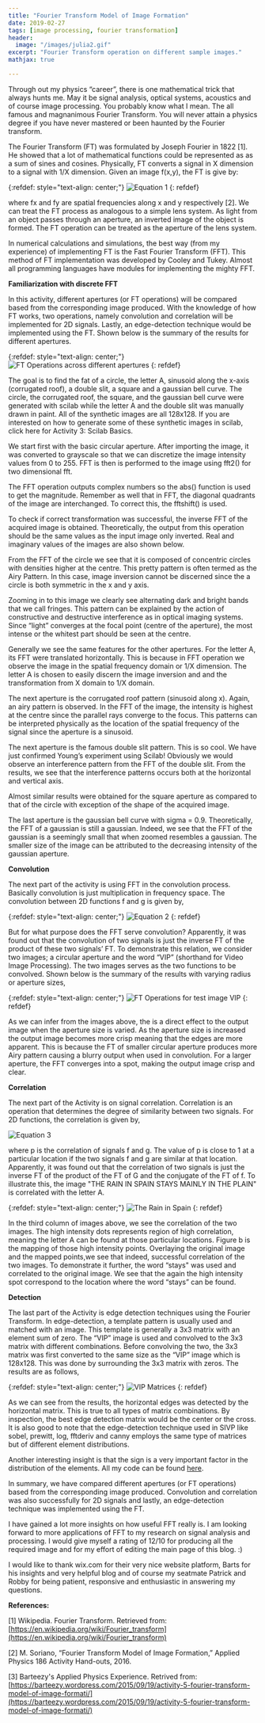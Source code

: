 ```yaml
---
title: "Fourier Transform Model of Image Formation"
date: 2019-02-27
tags: [image processing, fourier transformation]
header:
  image: "/images/julia2.gif"
excerpt: "Fourier Transform operation on different sample images."
mathjax: true

---
```


<div id="fb-root"></div>
<script async defer src="https://connect.facebook.net/en_US/sdk.js#xfbml=1&version=v3.2"></script>

Through out my physics “career”, there is one mathematical trick that always hunts me. 
May it be signal analysis, optical systems, acoustics and of course image processing. 
You probably know what I mean. The all famous and magnanimous Fourier Transform. 
You will never attain a physics degree if you have never mastered or been haunted by the Fourier transform.

The Fourier Transform (FT) was formulated by Joseph Fourier in 1822 [1]. 
He showed that a lot of mathematical functions could be represented as as a sum of sines and cosines. 
Physically, FT converts a signal in X dimension to a signal with 1/X dimension. 
Given an image f(x,y), the FT is give by:

{:refdef: style="text-align: center;"}
<img src="{{ site.url }}{{ site.baseurl }}/images/FT/Equation1_FT.png" alt="Equation 1" class="center">
{: refdef}

where fx and fy are spatial frequencies along x and y respectively [2]. 
We can treat the FT process as analogous to a simple lens system. 
As light from an object passes through an aperture, an inverted image of the object is formed. 
The FT operation can be treated as the aperture of the lens system.

In numerical calculations and simulations, the best way (from my experience) of implementing FT is the Fast Fourier Transform (FFT). 
This method of FT implementation was developed by Cooley and Tukey. 
Almost all programming languages have modules for implementing the mighty FFT. 

**Familiarization with discrete FFT**

In this activity, different apertures (or FT operations) will be compared based from the corresponding image produced. 
With the knowledge of how FT works, two operations, namely convolution and correlation will be implemented for 2D signals. 
Lastly, an edge-detection technique would be implemented using the FT. Shown below is the summary of the results for different apertures.

{:refdef: style="text-align: center;"}
<img src="{{ site.url }}{{ site.baseurl }}/images/FT/Image1_FT.png" alt="FT Operations across different apertures" class="center">
{: refdef}

The goal is to find the fat of a circle, the letter A, sinusoid along the x-axis (corrugated roof), a double slit, a square and a gaussian bell curve. 
The circle, the corrugated roof, the square, and the gaussian bell curve were generated with scilab while the letter A and the double slit was manually drawn in paint. 
All of the synthetic images are all 128x128. If you are interested on how to generate some of these synthetic images in scilab, click here for Activity 3: Scilab Basics.

We start first with the basic circular aperture. 
After importing the image, it was converted to grayscale so that we can discretize the image intensity values from 0 to 255. 
FFT is then is performed to the image using fft2() for two dimensional fft.

The FFT operation outputs complex numbers so the abs() function is used to get the magnitude. 
Remember as well that in FFT, the diagonal quadrants of the image are interchanged. 
To correct this, the fftshift() is used.

To check if correct transformation was successful, the inverse FFT of the acquired image is obtained. 
Theoretically, the output from this operation should be the same values as the input image only inverted. 
Real and imaginary values of the images are also shown below.

From the FFT of the circle we see that it is composed of concentric circles with densities higher at the centre. 
This pretty pattern is often termed as the Airy Pattern. 
In this case, image inversion cannot be discerned since the a circle is both symmetric in the x and y axis.

Zooming in to this image we clearly see alternating dark and bright bands that we call fringes. 
This pattern can be explained by the action of constructive and destructive interference as in optical imaging systems. 
Since “light” converges at the focal point (centre of the aperture), the most intense or the whitest part should be seen at the centre.

Generally we see the same features for the other apertures. 
For the letter A, its FFT were translated horizontally. 
This is because in FFT operation we observe the image in the spatial frequency domain or 1/X dimension. 
The letter A is chosen to easily discern the image inversion and and the transformation from X domain to 1/X domain.

The next aperture is the corrugated roof pattern (sinusoid along x). 
Again, an airy pattern is observed. 
In the FFT of the image, the intensity is highest at the centre since the parallel rays converge to the focus. 
This patterns can be interpreted physically as the location of the spatial frequency of the signal since the aperture is a sinusoid.

The next aperture is the famous double slit pattern. This is so cool. 
We have just confirmed Young’s experiment using Scilab! 
Obviously we would observe an interference pattern from the FFT of the double slit. 
From the results, we see that the interference patterns occurs both at the horizontal and vertical axis.

Almost similar results were obtained for the square aperture as compared to that of the circle with exception of the shape of the acquired image.

The last aperture is the gaussian bell curve with sigma = 0.9. 
Theoretically, the FFT of a gaussian is still a gaussian. 
Indeed, we see that the FFT of the gaussian is a seemingly small that when zoomed resembles a gaussian. 
The smaller size of the image can be attributed to the decreasing intensity of the gaussian aperture.

**Convolution**

The next part of the activity is using FFT in the convolution process. 
Basically convolution is just multiplication in frequency space. 
The convolution between 2D functions f and g is given by,

{:refdef: style="text-align: center;"}
<img src="{{ site.url }}{{ site.baseurl }}/images/FT/Equation2_FT.png" alt="Equation 2" class="center">
{: refdef}

But for what purpose does the FFT serve convolution? 
Apparently, it was found out that the convolution of two signals is just the inverse FT of the product of these two signals’ FT. 
To demonstrate this relation, we consider two images; a circular aperture and the word “VIP” (shorthand for Video Image Processing). 
The two images serves as the two functions to be convolved. Shown below is the summary of the results with varying radius or aperture sizes,

{:refdef: style="text-align: center;"}
<img src="{{ site.url }}{{ site.baseurl }}/images/FT/Image2_FT.png" alt="FT Operations for test image VIP" class="center">
{: refdef}

As we can infer from the images above, the is a direct effect to the output image when the aperture size is varied. 
As the aperture size is increased the output image becomes more crisp meaning that the edges are more apparent. 
This is because the FT of smaller circular aperture produces more Airy pattern causing a blurry output when used in convolution. 
For a larger aperture, the FFT converges into a spot, making the output image crisp and clear.

**Correlation**

The next part of the Activity is on signal correlation. 
Correlation is an operation that determines the degree of similarity between two signals. 
For 2D functions, the correlation is given by,​

<img src="{{ site.url }}{{ site.baseurl }}/images/FT/Equation3_FT.png" alt="Equation 3" class="center">

where p is the correlation of signals f and g. 
The value of p is close to 1 at a particular location if the two signals f and g are similar at that location. 
Apparently, it was found out that the correlation of two signals is just the inverse FT of the product of the FT of G and the conjugate of the FT of f. 
To illustrate this, the image "THE RAIN IN SPAIN STAYS MAINLY IN THE PLAIN" is correlated with the letter A.

{:refdef: style="text-align: center;"}
<img src="{{ site.url }}{{ site.baseurl }}/images/FT/Image3_FT.png" alt="The Rain in Spain" class="center">
{: refdef}

In the third column of images above, we see the correlation of the two images. 
The high intensity dots represents region of high correlation, meaning the letter A can be found at those particular locations. 
Figure b is the mapping of those high intensity points. Overlaying the original image and the mapped points,we see that indeed, successful correlation of the two images. 
To demonstrate it further, the word “stays" was used and correlated to the original image. We see that the again the high intensity spot correspond to the location where the word “stays” can be found.

**Detection**

The last part of the Activity is edge detection techniques using the Fourier Transform. 
In edge-detection, a template pattern is usually used and matched with an image. 
This template is generally a 3x3 matrix with an element sum of zero. 
The “VIP” image is used and convolved to the 3x3 matrix with different combinations. 
Before convolving the two, the 3x3 matrix was first converted to the same size as the “VIP” image which is 128x128. 
This was done by surrounding the 3x3 matrix with zeros. The results are as follows,

{:refdef: style="text-align: center;"}
<img src="{{ site.url }}{{ site.baseurl }}/images/FT/Image4_FT.png" alt="VIP Matrices" class="center">
{: refdef}

As we can see from the results, the horizontal edges was detected by the horizontal matrix. 
This is true to all types of matrix combinations. 
By inspection, the best edge detection matrix would be the center or the cross. 
It is also good to note that the edge-detection technique used in SIVP like sobel, prewitt, log, fftderiv and canny employs the same type of matrices but of different element distributions.
 

Another interesting insight is that the sign is a very important factor in the distribution of the elements. 
All my code can be found [here](https://drive.google.com/drive/folders/0B4gcTiEYS0_8ZUI5c0lFc25tZ0U).

In summary, we have compared different apertures (or FT operations) based from the corresponding image produced. 
Convolution and correlation was also successfully for 2D signals and lastly, an edge-detection technique was implemented using the FT.

I have gained a lot more insights on how useful FFT really is. 
I am looking forward to more applications of FFT to my research on signal analysis and processing. 
I would give myself a rating of 12/10 for producing all the required image and for my effort of editing the main page of this blog. :)


I would like to thank wix.com for their very nice website platform, Barts for his insights and very helpful blog and of course my seatmate Patrick and Robby for being patient, responsive and enthusiastic in answering my questions.

**References:**

[1] Wikipedia. Fourier Transform. Retrieved from: [https://en.wikipedia.org/wiki/Fourier_transform](https://en.wikipedia.org/wiki/Fourier_transform)

[2] M. Soriano, “Fourier Transform Model of Image Formation,” Applied Physics 186 Activity Hand-outs, 2016.

[3] Barteezy's Applied Physics Experience. Retrived from: [https://barteezy.wordpress.com/2015/09/19/activity-5-fourier-transform-model-of-image-formati/](https://barteezy.wordpress.com/2015/09/19/activity-5-fourier-transform-model-of-image-formati/)


<div class="fb-comments" data-href="https://albertyumol.github.io/" data-numposts="5"></div>
